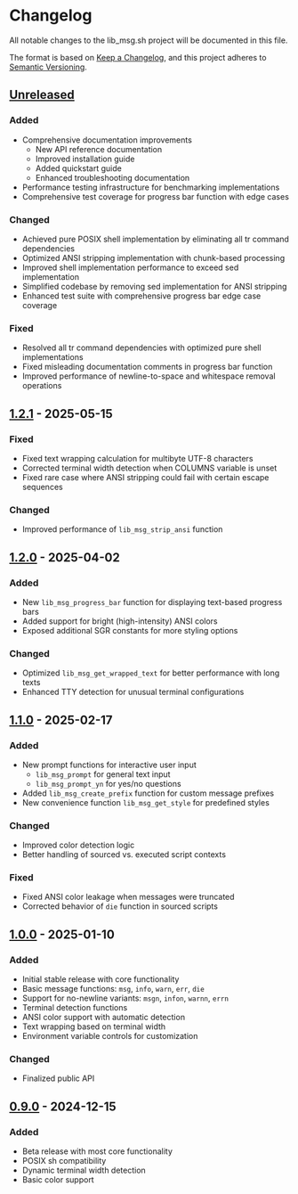 # Changelog

All notable changes to the lib_msg.sh project will be documented in this file.

The format is based on [Keep a Changelog](https://keepachangelog.com/en/1.0.0/),
and this project adheres to [Semantic Versioning](https://semver.org/spec/v2.0.0.html).

## [Unreleased]

### Added
- Comprehensive documentation improvements
  - New API reference documentation
  - Improved installation guide
  - Added quickstart guide
  - Enhanced troubleshooting documentation
- Performance testing infrastructure for benchmarking implementations
- Comprehensive test coverage for progress bar function with edge cases

### Changed
- Achieved pure POSIX shell implementation by eliminating all tr command dependencies
- Optimized ANSI stripping implementation with chunk-based processing
- Improved shell implementation performance to exceed sed implementation
- Simplified codebase by removing sed implementation for ANSI stripping
- Enhanced test suite with comprehensive progress bar edge case coverage

### Fixed
- Resolved all tr command dependencies with optimized pure shell implementations
- Fixed misleading documentation comments in progress bar function
- Improved performance of newline-to-space and whitespace removal operations

## [1.2.1] - 2025-05-15

### Fixed
- Fixed text wrapping calculation for multibyte UTF-8 characters
- Corrected terminal width detection when COLUMNS variable is unset
- Fixed rare case where ANSI stripping could fail with certain escape sequences

### Changed
- Improved performance of `lib_msg_strip_ansi` function

## [1.2.0] - 2025-04-02

### Added
- New `lib_msg_progress_bar` function for displaying text-based progress bars
- Added support for bright (high-intensity) ANSI colors
- Exposed additional SGR constants for more styling options

### Changed
- Optimized `lib_msg_get_wrapped_text` for better performance with long texts
- Enhanced TTY detection for unusual terminal configurations

## [1.1.0] - 2025-02-17

### Added
- New prompt functions for interactive user input
  - `lib_msg_prompt` for general text input
  - `lib_msg_prompt_yn` for yes/no questions
- Added `lib_msg_create_prefix` function for custom message prefixes
- New convenience function `lib_msg_get_style` for predefined styles

### Changed
- Improved color detection logic
- Better handling of sourced vs. executed script contexts

### Fixed
- Fixed ANSI color leakage when messages were truncated
- Corrected behavior of `die` function in sourced scripts

## [1.0.0] - 2025-01-10

### Added
- Initial stable release with core functionality
- Basic message functions: `msg`, `info`, `warn`, `err`, `die`
- Support for no-newline variants: `msgn`, `infon`, `warnn`, `errn`
- Terminal detection functions
- ANSI color support with automatic detection
- Text wrapping based on terminal width
- Environment variable controls for customization

### Changed
- Finalized public API

## [0.9.0] - 2024-12-15

### Added
- Beta release with most core functionality
- POSIX sh compatibility
- Dynamic terminal width detection
- Basic color support

[Unreleased]: https://github.com/ekartashov/lib_msg.sh/compare/v1.2.1...HEAD
[1.2.1]: https://github.com/ekartashov/lib_msg.sh/compare/v1.2.0...v1.2.1
[1.2.0]: https://github.com/ekartashov/lib_msg.sh/compare/v1.1.0...v1.2.0
[1.1.0]: https://github.com/ekartashov/lib_msg.sh/compare/v1.0.0...v1.1.0
[1.0.0]: https://github.com/ekartashov/lib_msg.sh/compare/v0.9.0...v1.0.0
[0.9.0]: https://github.com/ekartashov/lib_msg.sh/releases/tag/v0.9.0